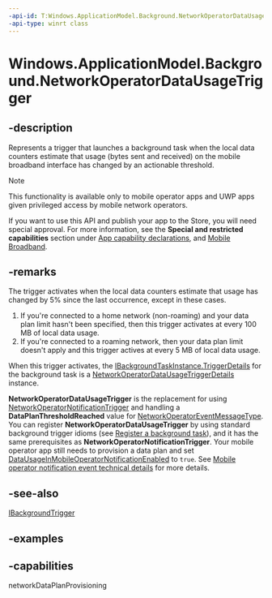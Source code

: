 ```yaml
---
-api-id: T:Windows.ApplicationModel.Background.NetworkOperatorDataUsageTrigger
-api-type: winrt class
---
```


<!-- Class syntax.
public class NetworkOperatorDataUsageTrigger : IBackgroundTrigger
-->

# Windows.ApplicationModel.Background.NetworkOperatorDataUsageTrigger

## -description
Represents a trigger that launches a background task when the local data counters estimate that usage (bytes sent and received) on the mobile broadband interface has changed by an actionable threshold.

> [!NOTE]
> This functionality is available only to mobile operator apps and UWP apps given privileged access by mobile network operators.
>
> If you want to use this API and publish your app to the Store, you will need special approval. For more information, see the **Special and restricted capabilities** section under [App capability declarations](/windows/uwp/packaging/app-capability-declarations), and [Mobile Broadband](/windows-hardware/drivers/mobilebroadband/index).

## -remarks
The trigger activates when the local data counters estimate that usage has changed by 5% since the last occurrence, except in these cases.
1. If you're connected to a home network (non-roaming) and your data plan limit hasn't been specified, then this trigger activates at every 100 MB of local data usage.
2. If you're connected to a roaming network, then your data plan limit doesn't apply and this trigger actives at every 5 MB of local data usage.

When this trigger activates, the [IBackgroundTaskInstance.TriggerDetails](ibackgroundtaskinstance_triggerdetails.md) for the background task is a [NetworkOperatorDataUsageTriggerDetails](../windows.networking.networkoperators/networkoperatordatausagetriggerdetails.md) instance.

**NetworkOperatorDataUsageTrigger** is the replacement for using [NetworkOperatorNotificationTrigger](networkoperatornotificationtrigger.md) and handling a **DataPlanThresholdReached** value for [NetworkOperatorEventMessageType](../windows.networking.networkoperators/networkoperatoreventmessagetype.md). You can register **NetworkOperatorDataUsageTrigger** by using standard background trigger idioms (see [Register a background task](/windows/uwp/launch-resume/register-a-background-task)), and it has the same prerequisites as **NetworkOperatorNotificationTrigger**. Your mobile operator app still needs to provision a data plan and set [DataUsageInMobileOperatorNotificationEnabled](/uwp/schemas/mobilebroadbandschema/plans/element-datausageinmobileoperatornotificationenabled) to `true`. See [Mobile operator notification event technical details](/windows-hardware/drivers/mobilebroadband/mobile-operator-notification-event-technical-details) for more details.

## -see-also
[IBackgroundTrigger](ibackgroundtrigger.md)

## -examples

## -capabilities
networkDataPlanProvisioning
